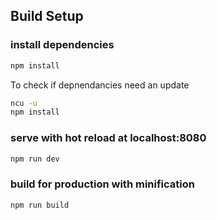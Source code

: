 ## Build Setup

### install dependencies
``` bash
npm install
```
To check if depnendancies need an update
``` bash
ncu -u
npm install
``` 


### serve with hot reload at localhost:8080
``` bash
npm run dev
```

### build for production with minification
``` bash
npm run build
```
